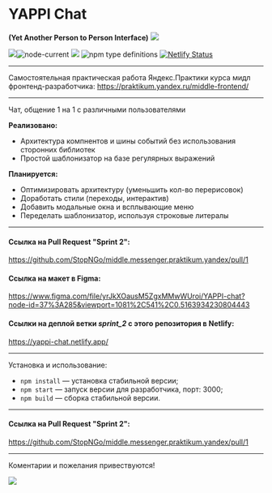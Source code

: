 # YAPPI Chat
**(Yet Another Person to Person Interface)**
![](https://img.shields.io/badge/version-0.2.0-lightgrey)


![](https://img.shields.io/badge/ES-2020-green)![node-current](https://img.shields.io/node/v/npm) ![](https://img.shields.io/badge/parcel-1.12-green)
![npm type definitions](https://img.shields.io/npm/types/typescript)
[![Netlify Status](https://api.netlify.com/api/v1/badges/b04381de-147a-42f1-bf72-eff2e6dbd7f7/deploy-status)](https://app.netlify.com/sites/yappi-chat/deploys)

------------

Самостоятельная практическая работа Яндекс.Практики курса мидл фронтенд-разработчика:
https://praktikum.yandex.ru/middle-frontend/


------------
Чат, общение 1 на 1 с различными пользователями

**Реализовано:**
- Архитектура компнентов и шины событий без использования сторонних библиотек
- Простой шаблонизатор на базе регулярных выражений

**Планируется:**
- Оптимизировать архитектуру (уменьшить кол-во перерисовок)
- Доработать стили (переходы, интерактив)
- Добавить модальные окна и всплывающие меню
- Переделать шаблонизатор, используя строковые литералы

------------
#### Ссылка на Pull Request "Sprint 2":
https://github.com/StopNGo/middle.messenger.praktikum.yandex/pull/1

#### Ссылка на макет в Figma:
https://www.figma.com/file/yrJkXOausM5ZgxMMwWUroi/YAPPI-chat?node-id=37%3A285&viewport=1081%2C541%2C0.5163934230804443

#### Ссылки на деплой ветки _sprint_2_ с этого репозитория в Netlify:
https://yappi-chat.netlify.app/


------------
Установка и использование:

- `npm install` — установка стабильной версии;
- `npm start` — запуск версии для разработчика, порт: 3000;
- `npm build` — сборка стабильной версии.

------------
#### Ссылка на Pull Request "Sprint 2":

https://github.com/StopNGo/middle.messenger.praktikum.yandex/pull/1

------------
Коментарии и пожелания привествуются!

![](https://media3.giphy.com/media/ME8tqJAgmQSH4Uo4Lg/giphy.gif?cid=ecf05e47mtq1fec44qom1ndttyqwheefa01ujz337keulekx&rid=giphy.gif)
